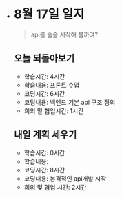 - # 8월 17일 일지

  > api를 슬슬 시작해 볼까여?

  

  ## 오늘 되돌아보기

  - 학습시간: 4시간

  * 학습내용: 프론트 수업
  * 코딩시간: 6시간
  * 코딩내용: 백엔드 기본 api 구조 정의
  * 희의 밑 협업시간: 1시간
  
  
  
  
  
  ## 내일 계획 세우기
  
  - 학습시간: 0시간
  - 학습내용: 
  - 코딩시간: 8시간
  - 코딩내용: 본격적인 api개발 시작
  - 회의 및 협업 시간: 2시간

